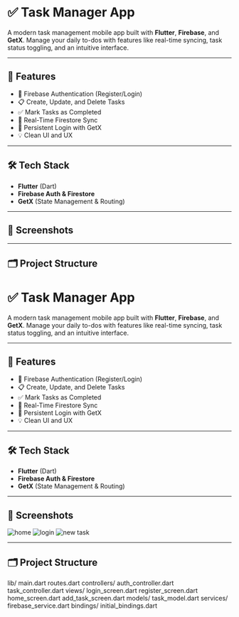 
# ✅ Task Manager App

A modern task management mobile app built with **Flutter**, **Firebase**, and **GetX**. Manage your daily to-dos with features like real-time syncing, task status toggling, and an intuitive interface.

---

## 🚀 Features

- 🔐 Firebase Authentication (Register/Login)
- 📋 Create, Update, and Delete Tasks
- ✅ Mark Tasks as Completed
- 🔄 Real-Time Firestore Sync
- 🧠 Persistent Login with GetX
- 💡 Clean UI and UX

---

## 🛠 Tech Stack

- **Flutter** (Dart)
- **Firebase Auth & Firestore**
- **GetX** (State Management & Routing)

---

## 📲 Screenshots



---

## 🗂️ Project Structure

# ✅ Task Manager App

A modern task management mobile app built with **Flutter**, **Firebase**, and **GetX**. Manage your daily to-dos with features like real-time syncing, task status toggling, and an intuitive interface.

---

## 🚀 Features

- 🔐 Firebase Authentication (Register/Login)
- 📋 Create, Update, and Delete Tasks
- ✅ Mark Tasks as Completed
- 🔄 Real-Time Firestore Sync
- 🧠 Persistent Login with GetX
- 💡 Clean UI and UX

---

## 🛠 Tech Stack

- **Flutter** (Dart)
- **Firebase Auth & Firestore**
- **GetX** (State Management & Routing)

---

## 📲 Screenshots
![home ](https://github.com/user-attachments/assets/89678a0d-4c40-4da1-9984-16cbf821bacd)
![login](https://github.com/user-attachments/assets/000c0603-ab3b-40bb-a94e-23660332d9f0)
![new task](https://github.com/user-attachments/assets/3efa844c-3085-4f17-93f0-8e9e7368a681)



---

## 🗂️ Project Structure
lib/
main.dart
routes.dart
controllers/
auth_controller.dart
task_controller.dart
views/
login_screen.dart
register_screen.dart
home_screen.dart
add_task_screen.dart
models/
task_model.dart
services/
firebase_service.dart
bindings/
initial_bindings.dart

